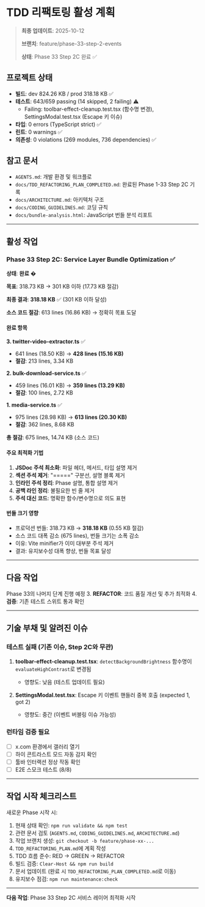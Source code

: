 # TDD 리팩토링 활성 계획

> **최종 업데이트**: 2025-10-12
>
> **브랜치**: feature/phase-33-step-2-events
>
> **상태**: Phase 33 Step 2C 완료 ✅

## 프로젝트 상태

- **빌드**: dev 824.26 KB / prod 318.18 KB ✅
- **테스트**: 643/659 passing (14 skipped, 2 failing) ⚠️
  - Failing: toolbar-effect-cleanup.test.tsx (함수명 변경),
    SettingsModal.test.tsx (Escape 키 이슈)
- **타입**: 0 errors (TypeScript strict) ✅
- **린트**: 0 warnings ✅
- **의존성**: 0 violations (269 modules, 736 dependencies) ✅

## 참고 문서

- `AGENTS.md`: 개발 환경 및 워크플로
- `docs/TDD_REFACTORING_PLAN_COMPLETED.md`: 완료된 Phase 1-33 Step 2C 기록
- `docs/ARCHITECTURE.md`: 아키텍처 구조
- `docs/CODING_GUIDELINES.md`: 코딩 규칙
- `docs/bundle-analysis.html`: JavaScript 번들 분석 리포트

---

## 활성 작업

### Phase 33 Step 2C: Service Layer Bundle Optimization ✅

**상태**: **완료** �

**목표**: 318.73 KB → 301 KB 이하 (17.73 KB 절감)

**최종 결과**: **318.18 KB** ✅ (301 KB 이하 달성)

**소스 코드 절감**: 613 lines (16.86 KB) → 정확히 목표 도달

#### 완료 항목

**3. twitter-video-extractor.ts** ✅

- 641 lines (18.50 KB) → **428 lines (15.16 KB)**
- **절감**: 213 lines, 3.34 KB

**2. bulk-download-service.ts** ✅

- 459 lines (16.01 KB) → **359 lines (13.29 KB)**
- **절감**: 100 lines, 2.72 KB

**1. media-service.ts** ✅

- 975 lines (28.98 KB) → **613 lines (20.30 KB)**
- **절감**: 362 lines, 8.68 KB

**총 절감**: 675 lines, 14.74 KB (소스 코드)

#### 주요 최적화 기법

1. **JSDoc 주석 최소화**: 파일 헤더, 메서드, 타입 설명 제거
2. **섹션 주석 제거**: "=====" 구분선, 설명 블록 제거
3. **인라인 주석 정리**: Phase 설명, 통합 설명 제거
4. **공백 라인 정리**: 불필요한 빈 줄 제거
5. **주석 대신 코드**: 명확한 함수/변수명으로 의도 표현

#### 번들 크기 영향

- 프로덕션 번들: 318.73 KB → **318.18 KB** (0.55 KB 절감)
- 소스 코드 대폭 감소 (675 lines), 번들 크기는 소폭 감소
- 이유: Vite minifier가 이미 대부분 주석 제거
- 결과: 유지보수성 대폭 향상, 번들 목표 달성

---

## 다음 작업

Phase 33의 나머지 단계 진행 예정 3. **REFACTOR**: 코드 품질 개선 및 추가
최적화 4. **검증**: 기존 테스트 스위트 통과 확인

---

## 기술 부채 및 알려진 이슈

### 테스트 실패 (기존 이슈, Step 2C와 무관)

1. **toolbar-effect-cleanup.test.tsx**: `detectBackgroundBrightness` 함수명이
   `evaluateHighContrast`로 변경됨
   - 영향도: 낮음 (테스트 업데이트 필요)

2. **SettingsModal.test.tsx**: Escape 키 이벤트 핸들러 중복 호출 (expected 1,
   got 2)
   - 영향도: 중간 (이벤트 버블링 이슈 가능성)

### 런타임 검증 필요

- [ ] x.com 환경에서 갤러리 열기
- [ ] 하이 콘트라스트 모드 자동 감지 확인
- [ ] 툴바 인터랙션 정상 작동 확인
- [ ] E2E 스모크 테스트 (8/8)

---

## 작업 시작 체크리스트

새로운 Phase 시작 시:

1. 현재 상태 확인: `npm run validate && npm test`
2. 관련 문서 검토 (`AGENTS.md`, `CODING_GUIDELINES.md`, `ARCHITECTURE.md`)
3. 작업 브랜치 생성: `git checkout -b feature/phase-xx-...`
4. `TDD_REFACTORING_PLAN.md`에 계획 작성
5. TDD 흐름 준수: RED → GREEN → REFACTOR
6. 빌드 검증: `Clear-Host && npm run build`
7. 문서 업데이트 (완료 시 `TDD_REFACTORING_PLAN_COMPLETED.md`로 이동)
8. 유지보수 점검: `npm run maintenance:check`

---

**다음 작업**: Phase 33 Step 2C 서비스 레이어 최적화 시작
